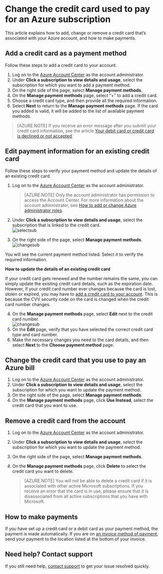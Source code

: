 <properties
    pageTitle="How to change the credit card used to pay for an Azure subscription | Azure"
    description="Describes how to How to change the credit card used to pay for an Azure subscription"
    services=""
    documentationcenter=""
    author="genlin"
    manager="mbaldwin"
    editor=""
    tags="billing" />
    
<tags
    ms.assetid="15252ced-1841-4a66-ae79-2e58af1d3370"
    ms.service="billing"
    ms.workload="na"
    ms.tgt_pltfrm="na"
    ms.devlang="na"
    ms.topic="article"
    ms.date="11/28/2016"
    wacn.date=""
    ms.author="genli" />

# Change the credit card used to pay for an Azure subscription

This article explains how to add, change or remove a credit card that’s associated with your Azure account, and how to make payments.

<a id="addcard"></a>
## Add a credit card as a payment method

Follow these steps to add a credit card to your account.

1. Log on to the [Azure Account Center](https://account.windowsazure.cn/Subscriptions) as the account administrator.
2. Under **Click a subscription to view details and usage**, select the subscription for which you want to add a payment method.
3. On the right side of the page, select **Manage payment methods**.
4. On the **Manage payment methods** page, select “+” to add a credit card.
5. Choose a credit card type, and then provide all the required information.
6. Select **Next** to return to the **Manage payment methods** page. If the card you added is valid, it will be added to the list of available payment methods.

> [AZURE.NOTE]
>If you receive an error message after you submit your credit card information, see the article [Your debit card or credit card is declined or not accepted](/documentation/articles/billing-credit-card-fails-during-azure-sign-up/).
>
>

## Edit payment information for an existing credit card

Follow these steps to verify your payment method and update the details of an existing credit card.

1. Log on to the [Azure Account Center](https://account.windowsazure.cn/Subscriptions) as the account administrator.

   > [AZURE.NOTE]
   > Only the  account administrator has permission to access the Account Center. For more information about the account administrator, see [How to add or change Azure administrator roles](/documentation/articles/billing-add-change-azure-subscription-administrator/).
   >
   >
2. Under **Click a subscription to view details and usage**, select the subscription that is linked to the credit card.</br> ![selectsub](./media/billing-how-to-change-credit-card/selectsub.png)
3. On the right side of the page, select **Manage payment methods**.</br> ![changesub](./media/billing-how-to-change-credit-card/changesub_new.png)

  You will see the current payment method listed. Select it to verify the required information.

  **How to update the details of an existing credit card**

  If your credit card gets renewed and the number remains the same, you can simply update the existing credit card details, such as the expiration date. However, if your credit card number ever changes because the card is lost, stolen or expired, you may have to [add a credit card to your account](#addcard). This is because the CVV security code on the card is changed when the credit card number changes.

4. On the **Manage payment methods** page, select **Edit** next to the credit card number.</br> ![changesub](./media/billing-how-to-change-credit-card/editcard_new.png)
5. On the **Edit** page, verify that you have selected the correct credit card type and card number.
6. Make the necessary changes you need to the card details, and then select **Next** to the **Choose payment method** page.

## Change the credit card that you use to pay an Azure bill

1. Log on to the [Azure Account Center](https://account.windowsazure.cn/Subscriptions) as the account administrator.
2. Under **Click a subscription to view details and usage**, select the subscription for which you want to update the payment method.
3. On the right side of the page, select **Manage payment methods**.
4. On the **Manage payment methods** page, click **Use Instead**, select the credit card that you want to use.

## Remove a credit card from the account
1. Log on to the [Azure Account Center](https://account.windowsazure.cn/Subscriptions) as the account administrator.
2. Under **Click a subscription to view details and usage**, select the subscription for which you want to update the payment method.
3. On the right side of the page, select **Manage payment methods**.
4. On the **Manage payment methods** page, click **Delete** to select the credit card you want to delete.

   > [AZURE.NOTE]
   > You will not be able to delete a credit card if it is associated with other active Microsoft subscriptions. If you receive an error that the card is in use, please ensure that it is disassociated from all active subscriptions that you have with Microsoft.
   >
   >

##  How to make payments

If you have set up a credit card or a debit card as your payment method, the payment is made automatically.
If you are on [an invoice method of payment](/pricing/invoicing/), send your payment to the location listed at the bottom of your invoice.

## Need help? Contact support

If you still need help, [contact support](https://portal.azure.cn/?#blade/Microsoft_Azure_Support/HelpAndSupportBlade) to get your issue resolved quickly.
